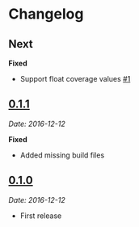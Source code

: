 # Changelog

## Next

**Fixed**

- Support float coverage values [#1](https://github.com/ls-age/esdoc-plugin-require-coverage/issues/1)

## [0.1.1](https://github.com/ls-age/esdoc-plugin-require-coverage/releases/tag/v0.1.1)
*Date: 2016-12-12*

**Fixed**

- Added missing build files

## [0.1.0](https://github.com/ls-age/esdoc-plugin-require-coverage/releases/tag/v0.1.0)
*Date: 2016-12-12*

- First release
